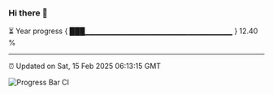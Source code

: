 ### Hi there 👋

⏳ Year progress { ███▁▁▁▁▁▁▁▁▁▁▁▁▁▁▁▁▁▁▁▁▁▁▁▁▁▁▁ } 12.40 %

---

⏰ Updated on Sat, 15 Feb 2025 06:13:15 GMT

![Progress Bar CI](https://github.com/Shyam-Makwana/GitHub-Actions-Demo/workflows/Progress%20Bar%20CI/badge.svg)
